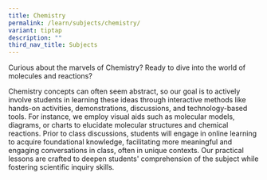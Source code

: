 ```yaml
---
title: Chemistry
permalink: /learn/subjects/chemistry/
variant: tiptap
description: ""
third_nav_title: Subjects
---
```

<p>Curious about the marvels of Chemistry? Ready to dive into the world of molecules and reactions?</p><p>Chemistry concepts can often seem abstract, so our goal is to actively involve students in learning these ideas through interactive methods like hands-on activities, demonstrations, discussions, and technology-based tools. For instance, we employ visual aids such as molecular models, diagrams, or charts to elucidate molecular structures and chemical reactions. Prior to class discussions, students will engage in online learning to acquire foundational knowledge, facilitating more meaningful and engaging conversations in class, often in unique contexts. Our practical lessons are crafted to deepen students' comprehension of the subject while fostering scientific inquiry skills.</p>